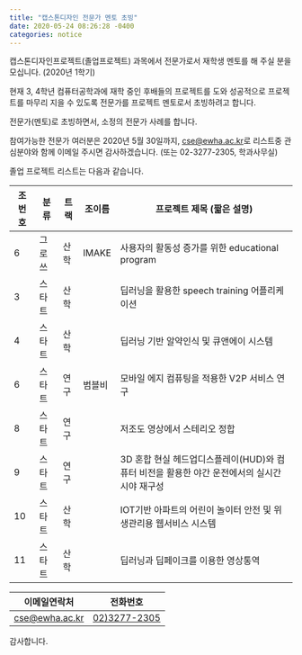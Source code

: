 ```yaml
---
title: "캡스톤디자인 전문가 멘토 초빙" 
date: 2020-05-24 08:26:28 -0400
categories: notice
---
```


캡스톤디자인프로젝트(졸업프로젝트) 과목에서 전문가로서 재학생 멘토를 해 주실 분을 모십니다. (2020년 1학기)

현재 3, 4학년 컴퓨터공학과에 재학 중인 후배들의 프로젝트를 도와 성공적으로 프로젝트를 마무리 지을 수 있도록 전문가를 프로젝트 멘토로서 초빙하려고 합니다. 

전문가(멘토)로 초빙하면서, 소정의 전문가 사례를 합니다. 

참여가능한 전문가 여러분은 
2020년 5월 30일까지, 
<a href="mailto:cse@ewha.ac.kr?Subject='(졸업생멘토신청)'">cse@ewha.ac.kr</a>로 리스트중 관심분야와 함께 이메일 주시면 감사하겠습니다.
(또는 02-3277-2305, 학과사무실)

졸업 프로젝트 리스트는 다음과 같습니다. 

| 조번호 | 분류  | 트랙 | 조이름   | 프로젝트 제목 (짧은 설명)                                         |
| --- | --- | -- | ----- | ------------------------------------------------------- |
| 6   | 그로쓰 | 산학 | IMAKE | 사용자의 활동성 증가를 위한 educational program                     |
| 3   | 스타트 | 산학 |       | 딥러닝을 활용한 speech training 어플리케이션                         |
| 4   | 스타트 | 산학 |       | 딥러닝 기반 알약인식 및 큐앤에이 시스템                                  |
| 6   | 스타트 | 연구 | 범블비   | 모바일 에지 컴퓨팅을 적용한 V2P 서비스 연구                              |
| 8   | 스타트 | 연구 |       | 저조도 영상에서 스테리오 정합                                        |
| 9   | 스타트 | 연구 |       | 3D 혼합 현실 헤드업디스플레이(HUD)와 컴퓨터 비전을 활용한 야간 운전에서의 실시간 시야 재구성 |
| 10  | 스타트 | 산학 |       | IOT기반 아파트의 어린이 놀이터 안전 및 위생관리용 웹서비스 시스템                  |
| 11  | 스타트 | 산학 |       | 딥러닝과 딥페이크를 이용한 영상통역                                     |

| 이메일연락처 | 전화번호 |
|--------|--------|
| <a href="mailto:cse@ewha.ac.kr?Subject='(졸업생멘토신청)'">cse@ewha.ac.kr</a>|<a href='tel:02-3277-2305'>02)3277-2305</a>     |


감사합니다. 
